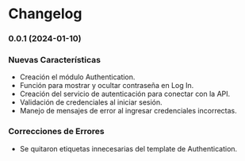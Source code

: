 # Changelog

### 0.0.1 (2024-01-10)

### Nuevas Características
- Creación el módulo Authentication.
- Función para mostrar y ocultar contraseña en Log In.
- Creación del servicio de autenticación para conectar con la API.
- Validación de credenciales al iniciar sesión.
- Manejo de mensajes de error al ingresar credenciales incorrectas.

### Correcciones de Errores
- Se quitaron etiquetas innecesarias del template de Authentication.


